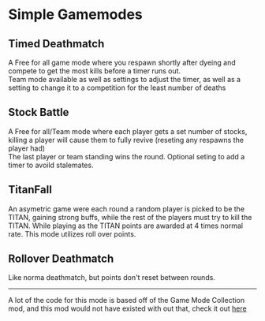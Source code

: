 # Simple Gamemodes


## Timed Deathmatch

A Free for all game mode where you respawn shortly after dyeing and compete to get the most kills before a timer runs out. \
Team mode available as well as settings to adjust the timer, as well as a setting to change it to a competition for the least number of deaths

## Stock Battle

A Free for all/Team mode where each player gets a set number of stocks, killing a player will cause them to fully revive (reseting any respawns  the player had)\
The last player or team standing wins the round. Optional seting to add a timer to avoild stalemates.

## TitanFall

An asymetric game were each round a random player is picked to be the TITAN, gaining strong buffs, while the rest of the players must try to kill the TITAN. While playing as the TITAN points are awarded at 4 times normal rate. This mode utilizes roll over points.

## Rollover Deathmatch

Like norma deathmatch, but points don't reset between rounds.


---
A lot of the code for this mode is based off of the Game Mode Collection mod, and this mod would not have existed with out that, check it out [here](https://rounds.thunderstore.io/package/Pykess/Game_Mode_Collection/)